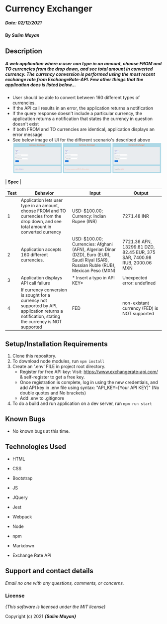 
# Currency Exchanger

##### Date: **02/12/2021**

#### By **_Salim Mayan_**

## Description

##### A web application where a user can type in an amount, choose FROM and TO currencies from the drop down, and see total amount in converted currency. The currency conversion is performed using the most recent exchange rate from ExchangeRate-API. Few other things that the application does is listed below...

- User should be able to convert between 160 different types of currencies.
- If the API call results in an error, the application returns a notification
- If the query response doesn't include a particular currency, the application returns a notification that states the currency in question doesn't exist
- If both FROM and TO currencies are identical, application displays an error message
- See below image of UI for the different scenario's described above
![Image of UI for 3 different scenario's](./src/assets/images/PrintScreenShot.png)

| **Spec** |

| Test | Behavior | Input    | Output   |
| -------- | -------- | -------- | -------- |
| 1 | Application lets user type in an amount, choose FROM and TO currencies from the drop down, and see total amount in converted currency | USD: $100.00; Currency: Indian Rupee (INR) | 7271.48 INR |
| 2 | Application accepts 160 different currencies. | USD: $100.00; Currencies: Afghani (AFN), Algerian Dinar (DZD), Euro (EUR), Saudi Riyal (SAR), Russian Ruble (RUB), Mexican Peso (MXN) | 7721.36 AFN, 13299.81 DZD, 82.45 EUR, 375 SAR, 7400.98 RUB, 2000.06 MXN |
| 3 | Application displays API call failure | * Insert a typo in API KEY* | Unexpected error: undefined |
| 4 | If currency conversion is sought for a currency not supported by API, application returns a notification, stating the currency is NOT supported | FED | non-existant currency (FED) is NOT supported  |

## Setup/Installation Requirements

1. Clone this repository.
2. To download node modules, run `npm install`
3. Create an '.env' FILE in project root directory.
    * Register for free API key: Visit: https://www.exchangerate-api.com/  & self-register to get a free key.
    * Once registration is complete, log in using the new credentials, and add API key in .env file using syntax: "API_KEY=[Your API KEY]" (No double quotes and No brackets)
    * Add .env to .gitignore
4. To do a build and run application on a dev server, run 	`npm run start`

## Known Bugs


* No known bugs at this time.

## Technologies Used

* HTML

* CSS

* Bootstrap

* JS

* JQuery

* Jest

* Webpack

* Node

* npm

* Markdown

* Exchange Rate API


## Support and contact details


_Email no one with any questions, comments, or concerns._


### License


*{This software is licensed under the MIT license}*


Copyright (c) 2021 **_{Salim Mayan}_**